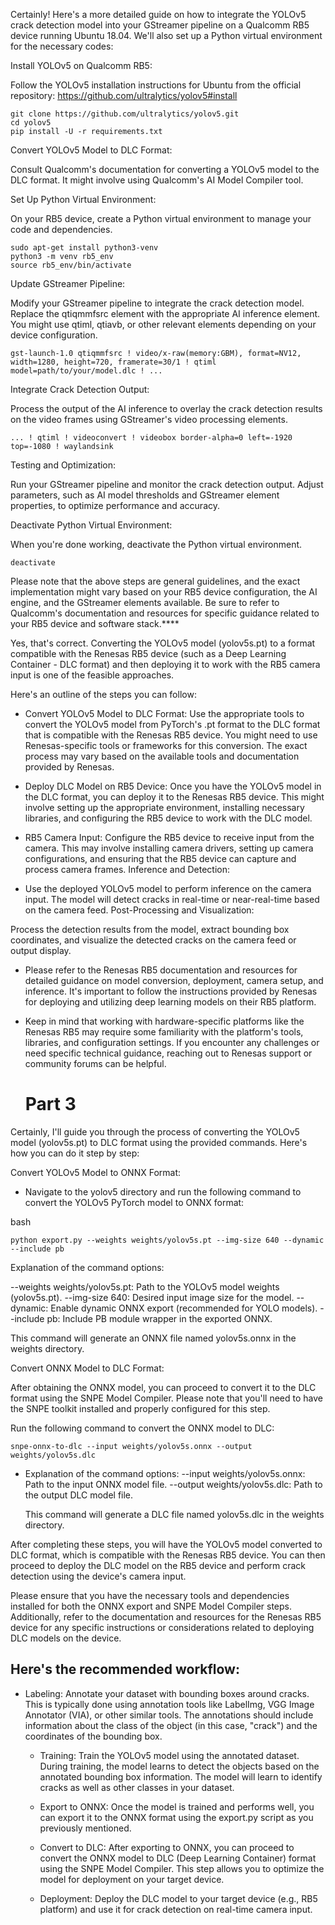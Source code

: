 Certainly! Here's a more detailed guide on how to integrate the YOLOv5 crack detection model into your GStreamer pipeline on a Qualcomm RB5 device running Ubuntu 18.04. We'll also set up a Python virtual environment for the necessary codes:

Install YOLOv5 on Qualcomm RB5:

Follow the YOLOv5 installation instructions for Ubuntu from the official repository: https://github.com/ultralytics/yolov5#install


    git clone https://github.com/ultralytics/yolov5.git
    cd yolov5
    pip install -U -r requirements.txt

Convert YOLOv5 Model to DLC Format:

Consult Qualcomm's documentation for converting a YOLOv5 model to the DLC format. It might involve using Qualcomm's AI Model Compiler tool.

Set Up Python Virtual Environment:

On your RB5 device, create a Python virtual environment to manage your code and dependencies.

    sudo apt-get install python3-venv
    python3 -m venv rb5_env
    source rb5_env/bin/activate

Update GStreamer Pipeline:

Modify your GStreamer pipeline to integrate the crack detection model. Replace the qtiqmmfsrc element with the appropriate AI inference element. You might use qtiml, qtiavb, or other relevant elements depending on your device configuration.


    gst-launch-1.0 qtiqmmfsrc ! video/x-raw(memory:GBM), format=NV12, width=1280, height=720, framerate=30/1 ! qtiml model=path/to/your/model.dlc ! ...

Integrate Crack Detection Output:

Process the output of the AI inference to overlay the crack detection results on the video frames using GStreamer's video processing elements.

    ... ! qtiml ! videoconvert ! videobox border-alpha=0 left=-1920 top=-1080 ! waylandsink

Testing and Optimization:

Run your GStreamer pipeline and monitor the crack detection output. Adjust parameters, such as AI model thresholds and GStreamer element properties, to optimize performance and accuracy.

Deactivate Python Virtual Environment:

When you're done working, deactivate the Python virtual environment.

    deactivate

Please note that the above steps are general guidelines, and the exact implementation might vary based on your RB5 device configuration, the AI engine, and the GStreamer elements available. Be sure to refer to Qualcomm's documentation and resources for specific guidance related to your RB5 device and software stack.****




Yes, that's correct. Converting the YOLOv5 model (yolov5s.pt) to a format compatible with the Renesas RB5 device (such as a Deep Learning Container - DLC format) and then deploying it to work with the RB5 camera input is one of the feasible approaches.

Here's an outline of the steps you can follow:

 - Convert YOLOv5 Model to DLC Format:
    Use the appropriate tools to convert the YOLOv5 model from PyTorch's .pt format to the DLC format that is compatible with the Renesas RB5 device. You might need to use Renesas-specific tools or frameworks for this conversion. The exact process may vary based on the available tools and documentation provided by Renesas.
    
- Deploy DLC Model on RB5 Device:
    Once you have the YOLOv5 model in the DLC format, you can deploy it to the Renesas RB5 device. This might involve setting up the appropriate environment, installing necessary libraries, and configuring the RB5 device to work with the DLC model.

- RB5 Camera Input:
    Configure the RB5 device to receive input from the camera. This may involve installing camera drivers, setting up camera configurations, and ensuring that the RB5 device can capture and process camera frames.
    Inference and Detection:

 - Use the deployed YOLOv5 model to perform inference on the camera input. The model will detect cracks in real-time or near-real-time based on the camera feed.
    Post-Processing and Visualization:
   
Process the detection results from the model, extract bounding box coordinates, and visualize the detected cracks on the camera feed or output display.

- Please refer to the Renesas RB5 documentation and resources for detailed guidance on model conversion, deployment, camera setup, and inference. It's important to follow the instructions provided by Renesas for deploying and utilizing deep learning models on their RB5 platform.

- Keep in mind that working with hardware-specific platforms like the Renesas RB5 may require some familiarity with the platform's tools, libraries, and configuration settings. If you encounter any challenges or need specific technical guidance, reaching out to Renesas support or community forums can be helpful.






  # Part 3

Certainly, I'll guide you through the process of converting the YOLOv5 model (yolov5s.pt) to DLC format using the provided commands. Here's how you can do it step by step:

 Convert YOLOv5 Model to ONNX Format:

- Navigate to the yolov5 directory and run the following command to convert the YOLOv5 PyTorch model to ONNX format:

bash

    python export.py --weights weights/yolov5s.pt --img-size 640 --dynamic --include pb

Explanation of the command options:

  --weights weights/yolov5s.pt: Path to the YOLOv5 model weights (yolov5s.pt).
    --img-size 640: Desired input image size for the model.
    --dynamic: Enable dynamic ONNX export (recommended for YOLO models).
    --include pb: Include PB module wrapper in the exported ONNX.

This command will generate an ONNX file named yolov5s.onnx in the weights directory.

Convert ONNX Model to DLC Format:

After obtaining the ONNX model, you can proceed to convert it to the DLC format using the SNPE Model Compiler. Please note that you'll need to have the SNPE toolkit installed and properly configured for this step.

Run the following command to convert the ONNX model to DLC:


    snpe-onnx-to-dlc --input weights/yolov5s.onnx --output weights/yolov5s.dlc     
- Explanation of the command options:
        --input weights/yolov5s.onnx: Path to the input ONNX model file.
        --output weights/yolov5s.dlc: Path to the output DLC model file.

    This command will generate a DLC file named yolov5s.dlc in the weights directory.

After completing these steps, you will have the YOLOv5 model converted to DLC format, which is compatible with the Renesas RB5 device. You can then proceed to deploy the DLC model on the RB5 device and perform crack detection using the device's camera input.

Please ensure that you have the necessary tools and dependencies installed for both the ONNX export and SNPE Model Compiler steps. Additionally, refer to the documentation and resources for the Renesas RB5 device for any specific instructions or considerations related to deploying DLC models on the device.


## Here's the recommended workflow:

  - Labeling: Annotate your dataset with bounding boxes around cracks. This is typically done using annotation tools like LabelImg, VGG Image Annotator (VIA), or other similar tools. The annotations should include information about the class of the object (in this case, "crack") and the coordinates of the bounding box.

    - Training: Train the YOLOv5 model using the annotated dataset. During training, the model learns to detect the objects based on the annotated bounding box information. The model will learn to identify cracks as well as other classes in your dataset.

    - Export to ONNX: Once the model is trained and performs well, you can export it to the ONNX format using the export.py script as you previously mentioned.

    - Convert to DLC: After exporting to ONNX, you can proceed to convert the ONNX model to DLC (Deep Learning Container) format using the SNPE Model Compiler. This step allows you to optimize the model for deployment on your target device.

    - Deployment: Deploy the DLC model to your target device (e.g., RB5 platform) and use it for crack detection on real-time camera input.
